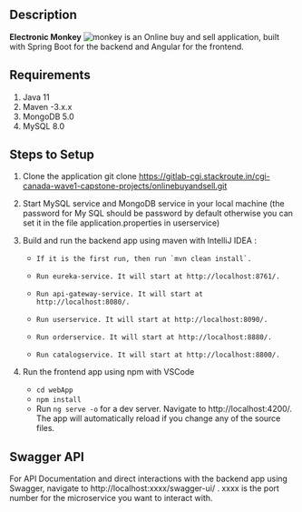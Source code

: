 ## Description 
**Electronic Monkey** ![monkey](/uploads/1cb55cfc47a1fc8e1d8157794f93d3b1/monkey.png) is an Online buy and sell application, built with Spring Boot for the backend and Angular for the frontend.

## Requirements
1. Java 11
2. Maven -3.x.x
3. MongoDB 5.0
4. MySQL 8.0

## Steps to Setup
1. Clone the application
git clone https://gitlab-cgi.stackroute.in/cgi-canada-wave1-capstone-projects/onlinebuyandsell.git

1. Start MySQL service and MongoDB service in your local machine
(the password for My SQL should be password by default otherwise you can set it in the file application.properties in userservice)

2. Build and run the backend app using maven with IntelliJ IDEA :
    *     If it is the first run, then run `mvn clean install`.
    *     Run eureka-service. It will start at http://localhost:8761/.
    *     Run api-gateway-service. It will start at http://localhost:8080/.
    *     Run userservice. It will start at http://localhost:8090/.
    *     Run orderservice. It will start at http://localhost:8880/.
    *     Run catalogservice. It will start at http://localhost:8800/.

3. Run the frontend app using npm with VSCode
    *  `cd webApp`    
    *  `npm install`
    *  Run `ng serve -o` for a dev server. Navigate to http://localhost:4200/. The app will automatically reload if you change any of the source files.

## Swagger API
For API Documentation and direct interactions with the backend app using Swagger, navigate to http://localhost:xxxx/swagger-ui/ . 
xxxx is the port number for the microservice you want to interact with.
